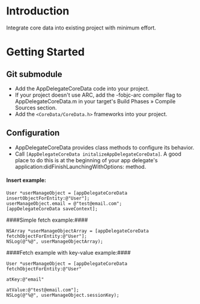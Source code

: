Introduction
===================

Integrate core data into existing project with minimum effort.

Getting Started
===================

Git submodule
-------------------

- Add the AppDelegateCoreData code into your project.
- If your project doesn't use ARC, add the -fobjc-arc compiler flag to AppDelegateCoreData.m in your target's Build Phases » Compile    Sources section.
- Add the `<CoreData/CoreData.h>` frameworks into your project.

Configuration
-------------------

- AppDelegateCoreData provides class methods to configure its behavior. 
- Call `[AppDelegateCoreData initalizeAppDelegateCoreData]`. A good place to do this is at the beginning of your app delegate's application:didFinishLaunchingWithOptions: method.

#### Insert example: ####
```
User *userManageObject = [appDelegateCoreData insertObjectForEntity:@"User"];
userManageObject.email = @"test@email.com";
[appDelegateCoreData saveContext];
```
####Simple fetch example:####
```
NSArray *userManageObjectArray = [appDelegateCoreData fetchObjectForEntity:@"User"];
NSLog(@"%@", userManageObjectArray);                                                           
```
####Fetch example with key-value example:####
```
User *userManageObject = [appDelegateCoreData fetchObjectForEntity:@"User"
                                                             atKey:@"email"
                                                           atValue:@"test@email.com"];
NSLog(@"%@", userManageObject.sessionKey);                                                           
```




